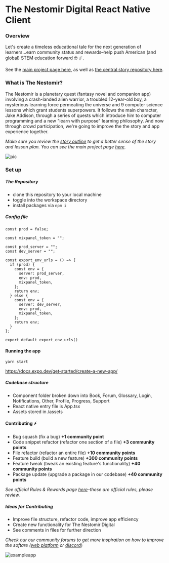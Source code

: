# The Nestomir Digital React Native Client

### Overview

Let's create a timeless educational tale for the next generation of learners...earn community status and rewards–help push American (and global) STEM education forward 🤓 ☄️.

See the [main project page here](https://www.incubatedd.com), as well as [the central story repository here](https://www.github.com/sreubenstone).

### What is The Nestomir?

The Nestomir is a planetary quest (fantasy novel and companion app) involving a crash-landed alien warrior, a troubled 12-year-old boy, a mysterious learning force permeating the universe and 9 computer science lessons which grant students superpowers. It follows the main character, Jake Addison, through a series of quests which introduce him to computer programming and a new "learn with purpose" learning philosophy. And now through crowd participation, we're going to improve the the story and app experience together.

_Make sure you review the [story outline](https://github.com/sreubenstone/thenestomir/blob/main/outline.md) to get a better sense of the story and lesson plan. You can see the main project page [here](https://www.thenestomir.com)._

![pic](https://res.cloudinary.com/dshxqbjrf/image/upload/v1635541420/d980a2a7-netomir-11-july-ipad-gold-portrait_10vc18a0to16m00u00u028-1_psiswg.png)

### Set up

##### The Repository

- clone this repository to your local machine
- toggle into the workspace directory
- install packages via `npm i`

##### Config file

```
const prod = false;

const mixpanel_token = "";

const prod_server = "";
const dev_server = "";

const export_env_urls = () => {
  if (prod) {
    const env = {
      server: prod_server,
      env: prod,
      mixpanel_token,
    };
    return env;
  } else {
    const env = {
      server: dev_server,
      env: prod,
      mixpanel_token,
    };
    return env;
  }
};

export default export_env_urls()
```

#### Running the app

`yarn start`

https://docs.expo.dev/get-started/create-a-new-app/

##### Codebase structure

- Component folder broken down into Book, Forum, Glossary, Login, Notifications, Other, Profile, Progress, Support
- React native entry file is App.tsx
- Assets stored in /assets

#### Contributing ⚡

- Bug squash (fix a bug) **+1 community point**
- Code snippet refactor (refactor one section of a file) **+3 community points**
- File refactor (refactor an entire file) **+10 community points**
- Feature build (build a new feature) **+300 community points**
- Feature tweak (tweak an existing feature's functionality) **+40 community points**
- Package update (upgrade a package in our codebase) **+40 community points**

_See official Rules & Rewards page [here](https://docs.google.com/document/d/1NKq1-DYcj6KLrF_zVx6q6SNO_ziVBNLQdH-744r1aTc/edit?usp=sharing)–these are official rules, please review._

##### Ideas for Contributing

- Improve file structure, refactor code, improve app efficiency
- Create new functionality for The Nestomir Digital
- See comments in files for further direction

_Check our our community forums to get more inspiration on how to improve the softare ([web platform](https://www.incubatedd.com/thenestomir) or [discord](https://discord.gg/thtjVaaq)_)

![exampleapp](https://res.cloudinary.com/dshxqbjrf/image/upload/v1675110177/forum_mock_bbvilj.png)
